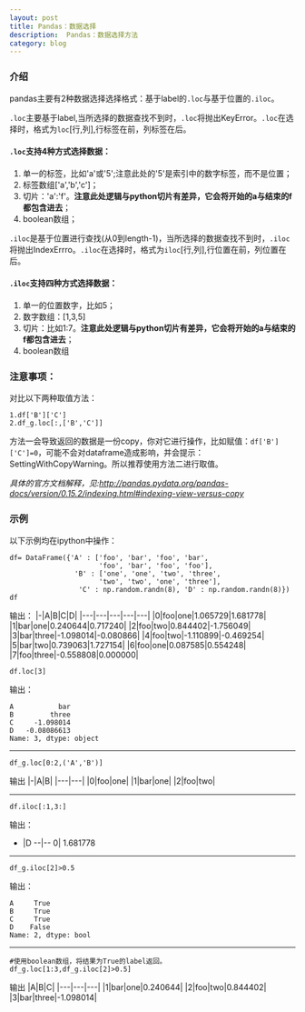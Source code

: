 ```yaml
---
layout: post
title: Pandas：数据选择
description:  Pandas：数据选择方法
category: blog
---
```


### 介绍

pandas主要有2种数据选择选择格式：基于label的`.loc`与基于位置的`.iloc`。

`.loc`主要基于label,当所选择的数据查找不到时，`.loc`将抛出KeyError。`.loc`在选择时，格式为`loc`[行,列],行标签在前，列标签在后。

#### `.loc`支持4种方式选择数据：
1. 单一的标签，比如'a'或'5';注意此处的'5'是索引中的数字标签，而不是位置；
2. 标签数组['a','b','c']；
3. 切片：'a':'f'。**注意此处逻辑与python切片有差异，它会将开始的a与结束的f都包含进去**；
4. boolean数组；


`.iloc`是基于位置进行查找(从0到length-1)，当所选择的数据查找不到时，`.iloc`将抛出IndexErrro。`.iloc`在选择时，格式为`iloc`[行,列],行位置在前，列位置在后。
#### `.iloc`支持四种方式选择数据：
1. 单一的位置数字，比如5；
2. 数字数组：[1,3,5]
3. 切片：比如1:7。**注意此处逻辑与python切片有差异，它会将开始的a与结束的f都包含进去**；
4. boolean数组


### 注意事项：
对比以下两种取值方法：

    1.df['B']['C']
    2.df_g.loc[:,['B','C']]

方法一会导致返回的数据是一份copy，你对它进行操作，比如赋值：`df['B']['C']=0`，可能不会对dataframe造成影响，并会提示：SettingWithCopyWarning。所以推荐使用方法二进行取值。

*具体的官方文档解释，见:http://pandas.pydata.org/pandas-docs/version/0.15.2/indexing.html#indexing-view-versus-copy*


### 示例
以下示例均在ipython中操作：

    df= DataFrame({'A' : ['foo', 'bar', 'foo', 'bar',
                          'foo', 'bar', 'foo', 'foo'],
                    'B' : ['one', 'one', 'two', 'three',
                          'two', 'two', 'one', 'three'],
                     'C' : np.random.randn(8), 'D' : np.random.randn(8)})
    df

 输出：
|-|A|B|C|D|
|---|---|---|---|---|
|0|foo|one|1.065729|1.681778|
|1|bar|one|0.240644|0.717240|
|2|foo|two|0.844402|-1.756049|
|3|bar|three|-1.098014|-0.080866|
|4|foo|two|-1.110899|-0.469254|
|5|bar|two|0.739063|1.727154|
|6|foo|one|0.087585|0.554248|
|7|foo|three|-0.558808|0.000000|


    df.loc[3]
输出：

    A           bar
    B         three
    C     -1.098014
    D   -0.08086613
    Name: 3, dtype: object

-----------------

    df_g.loc[0:2,('A','B')]
输出
|-|A|B|
|---|---|
|0|foo|one|
|1|bar|one|
|2|foo|two|


-----------------
    df.iloc[:1,3:]

输出：
-	|D
--|--
0|	1.681778


----------------------
    df_g.iloc[2]>0.5
输出：

    A     True
    B     True
    C     True
    D    False
    Name: 2, dtype: bool

--------------------------------
    #使用boolean数组，将结果为True的label返回。
    df_g.loc[1:3,df_g.iloc[2]>0.5]
输出
|A|B|C|
|---|---|---|
|1|bar|one|0.240644|
|2|foo|two|0.844402|
|3|bar|three|-1.098014|





[It'web]:    http://itweb.me  "It’web"
